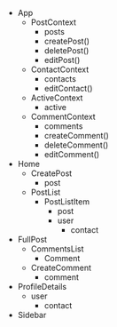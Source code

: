 - App
  - PostContext
    - posts
    - createPost()
    - deletePost()
    - editPost()
  - ContactContext
    - contacts
    - editContact()
  - ActiveContext
    - active
  - CommentContext
    - comments
    - createComment()
    - deleteComment()
    - editComment()
- Home
  - CreatePost
    - post
  - PostList
    - PostListItem
      - post
      - user
        - contact
- FullPost
  - CommentsList
    - Comment
  - CreateComment
    - comment
- ProfileDetails
  - user
    - contact
- Sidebar
